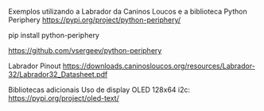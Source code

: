 Exemplos utilizando a Labrador da Caninos Loucos e a biblioteca Python Periphery
https://pypi.org/project/python-periphery/

pip install python-periphery

https://github.com/vsergeev/python-periphery


Labrador Pinout
https://downloads.caninosloucos.org/resources/Labrador-32/Labrador32_Datasheet.pdf 


Bibliotecas adicionais
Uso de display OLED 128x64 i2c: https://pypi.org/project/oled-text/
